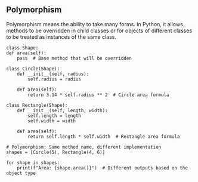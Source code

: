 ## Polymorphism

Polymorphism means the ability to take many forms. In Python, it allows methods to be overridden in child classes or for objects of different classes to be treated as instances of the same class.

    class Shape:
    def area(self):
        pass  # Base method that will be overridden
    
    class Circle(Shape):
        def __init__(self, radius):
            self.radius = radius
    
        def area(self):
            return 3.14 * self.radius ** 2  # Circle area formula
    
    class Rectangle(Shape):
        def __init__(self, length, width):
            self.length = length
            self.width = width
    
        def area(self):
            return self.length * self.width  # Rectangle area formula
    
    # Polymorphism: Same method name, different implementation
    shapes = [Circle(5), Rectangle(4, 6)]
    
    for shape in shapes:
        print(f"Area: {shape.area()}")  # Different outputs based on the object type
